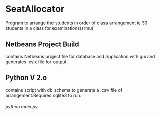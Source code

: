 # SeatAllocator

Program to arrange the students in order of class arrangement ie 30 students in a class for examinations(srmu)

## Netbeans Project Build
contains Netbeans project file for database and application with gui and generates .xslx file for output.

## Python V 2.o
contains script with db schema to generate a .csv file of arrangement.Requires sqlite3 to run.
######  python main.py
